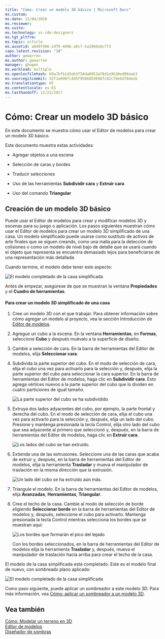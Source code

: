 ```yaml
---
title: "Cómo: Crear un modelo 3D básico | Microsoft Docs"
ms.custom: 
ms.date: 11/04/2016
ms.reviewer: 
ms.suite: 
ms.technology: vs-ide-designers
ms.tgt_pltfrm: 
ms.topic: article
ms.assetid: a0d97966-2df8-449b-a8cf-5a19684dc773
caps.latest.revision: "18"
author: gewarren
ms.author: gewarren
manager: ghogen
ms.workload: multiple
ms.openlocfilehash: b9a7bfb1d2eb3f54da0953a78d1e9630ed00aab3
ms.sourcegitcommit: 32f1a690fc445f9586d53698fc82c7debd784eeb
ms.translationtype: HT
ms.contentlocale: es-ES
ms.lasthandoff: 12/22/2017
---
```

# <a name="how-to-create-a-basic-3-d-model"></a>Cómo: Crear un modelo 3D básico
En este documento se muestra cómo usar el Editor de modelos para crear un modelo 3D básico.  
  
 Este documento muestra estas actividades:  
  
-   Agregar objetos a una escena  
  
-   Selección de caras y bordes  
  
-   Traducir selecciones  
  
-   Uso de las herramientas **Subdividir cara** y **Extruir cara**  
  
-   Uso del comando **Triangular**  
  
## <a name="creating-a-basic-3-d-model"></a>Creación de un modelo 3D básico  
 Puede usar el Editor de modelos para crear y modificar modelos 3D y escenas para su juego o aplicación. Los pasos siguientes muestran cómo usar el Editor de modelos para crear un modelo 3D simplificado de una casa. Un modelo simplificado puede usarse como sustituto de activos de arte finales que se siguen creando, como una malla para la detección de colisiones o como un modelo de nivel bajo de detalle que se usará cuando el objeto que representa se encuentra demasiado lejos para beneficiarse de una representación más detallada.  
  
 Cuando termine, el modelo debe tener este aspecto:  
  
 ![El modelo completado de la casa simplificada](../designers/media/gfx_model_demo_house_final.png "gfx_model_demo_house_final")  
  
 Antes de empezar, asegúrese de que se muestran la ventana **Propiedades** y el **Cuadro de herramientas**.  
  
#### <a name="to-create-a-simplified-3-d-model-of-a-house"></a>Para crear un modelo 3D simplificado de una casa  
  
1.  Cree un modelo 3D con el que trabajar. Para obtener información sobre cómo agregar un modelo al proyecto, vea la sección Introducción de [Editor de modelos](../designers/model-editor.md).  
  
2.  Agregue un cubo a la escena. En la ventana **Herramientas**, en **Formas**, seleccione **Cubo** y después muévalo a la superficie de diseño.  
  
3.  Cambie a selección de cara. En la barra de herramientas del Editor de modelos, elija **Seleccionar cara**.  
  
4.  Subdivida la parte superior del cubo. En el modo de selección de cara, elija el cubo una vez para activarlo para la selección y, después, elija la parte superior del cubo para seleccionar la cara superior. En la barra de herramientas del Editor de modelos, haga clic en **Subdividir cara**. Esto agrega vértices nuevos a la parte superior del cubo que lo dividen en cuatro particiones de igual tamaño.  
  
     ![La parte superior del cubo se ha subdividido](../designers/media/gfx_model_demo_house_subdiv.png "gfx_model_demo_house_subdiv")  
  
5.  Extruya dos lados adyacentes del cubo, por ejemplo, la parte frontal y derecha del cubo. En el modo de selección de cara, elija el cubo una vez para activarlo para la selección y, después, elija un lado del cubo. Presione y mantenga presionada la tecla Control, elija otro lado del cubo que sea adyacente al primero que seleccionó y, después, en la barra de herramientas del Editor de modelos, haga clic en **Extruir cara**.  
  
     ![Los lados del cubo se han extruido.](../designers/media/gfx_model_demo_house_extrude.png "gfx_model_demo_house_extrude")  
  
6.  Extienda una de las extrusiones. Seleccione una de las caras que acaba de extruir y, después, en la barra de herramientas del Editor de modelos, elija la herramienta **Trasladar** y mueva el manipulador de traslación en la misma dirección que la extrusión.  
  
     ![Un lado del cubo se ha extruido aún más.](../designers/media/gfx_model_demo_house_extend.png "gfx_model_demo_house_extend")  
  
7.  Triangule el modelo. En la barra de herramientas del Editor de modelos, elija **Avanzadas**, **Herramientas**, **Triangular**.  
  
8.  Cree el techo de la casa. Cambie al modo de selección de borde eligiendo **Seleccionar borde** en la barra de herramientas del Editor de modelos y, después, seleccione el cubo para activarlo. Mantenga presionada la tecla Control mientras selecciona los bordes que se muestran aquí:  
  
     ![Los bordes que formarán el pico del tejado](../designers/media/gfx_model_demo_house_edges.png "gfx_model_demo_house_edges")  
  
     Con los bordes seleccionados, en la barra de herramientas del Editor de modelos elija la herramienta **Trasladar** y, después, mueva el manipulador de traslación hacia arriba para crear el techo de la casa.  
  
 El modelo de la casa simplificada está completado. Este es el modelo final de nuevo, con sombreado plano aplicado:  
  
 ![El modelo completado de la casa simplificada](../designers/media/gfx_model_demo_house_final.png "gfx_model_demo_house_final")  
  
 Como paso siguiente, puede aplicar un sombreador a este modelo 3D. Para más información, vea [Cómo: aplicar un sombreador a un modelo 3D](../designers/how-to-apply-a-shader-to-a-3-d-model.md).  
  
## <a name="see-also"></a>Vea también  
 [Cómo: Modelar un terreno en 3D](../designers/how-to-model-3-d-terrain.md)   
 [Editor de modelos](../designers/model-editor.md)   
 [Diseñador de sombras](../designers/shader-designer.md)